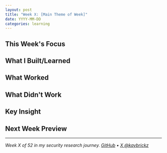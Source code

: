 ```yaml
---
layout: post
title: "Week X: [Main Theme of Week]"
date: YYYY-MM-DD
categories: learning
---
```


<!-- 
WEEKLY REFLECTION TEMPLATE
Use for: End-of-week progress updates
Target length: 800-1000 words
Tone: Personal, honest, reflective
-->

## This Week's Focus

<!-- What was the main goal/theme this week? -->

## What I Built/Learned

<!-- 
Technical accomplishments:
- Tools completed
- Skills acquired
- Concepts mastered
- Challenges overcome
-->

## What Worked

<!-- 
Positive surprises:
- What clicked unexpectedly
- Techniques that helped
- Resources that were valuable
-->

## What Didn't Work

<!-- 
Honest struggles:
- What took longer than expected
- Where I got stuck
- What I still don't understand
-->

## Key Insight

<!-- 
One significant realization this week:
- Technical understanding
- Process improvement
- Self-knowledge
-->

## Next Week Preview

<!-- What's coming in Week X+1 -->

---

*Week X of 52 in my security research journey. [GitHub](https://github.com/kbrickz) • [X @kaybrickz](https://x.com/kaybrickz)*
